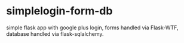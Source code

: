 simplelogin-form-db
===================

simple flask app with google plus login, forms handled via Flask-WTF, database handled via flask-sqlalchemy.
